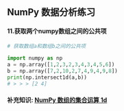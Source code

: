 ## NumPy 数据分析练习

#### 11.获取两个numpy数组之间的公共项

```python
# 获取数组a和数组b之间的公共项

import numpy as np
a = np.array([1,2,3,2,3,4,3,4,5,6])
b = np.array([7,2,10,2,7,4,9,4,9,8])
print(np.intersect1d(a,b))
# > > > [2 4]
```

#### 补充知识: [NumPy 数组的集合运算 1d](https://github.com/tywcx/Learn-by-doing/blob/main/NumPy-%E6%95%B0%E7%BB%84%E7%9A%84%E9%9B%86%E5%90%88%E8%BF%90%E7%AE%97-1d.md)
